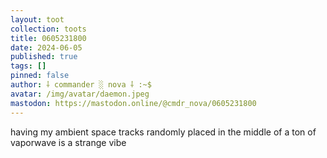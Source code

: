 ```yaml
---
layout: toot
collection: toots
title: 0605231800
date: 2024-06-05
published: true
tags: []
pinned: false
author: ⸸ commander ░ nova ⸸ :~$
avatar: /img/avatar/daemon.jpeg
mastodon: https://mastodon.online/@cmdr_nova/0605231800
---
```


having my ambient space tracks randomly placed in the middle of a ton of vaporwave is a strange vibe

